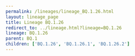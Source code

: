 ```yaml
---
permalink: /lineages/lineage_BQ.1.26.html
layout: lineage_page
title: Lineage BQ.1.26
redirect_to: ../lineage.html?lineage=BQ.1.26
lineage: BQ.1.26
parent: BQ.1
children: ['BQ.1.26', 'BQ.1.26.1', 'BQ.1.26.2']
---
```

